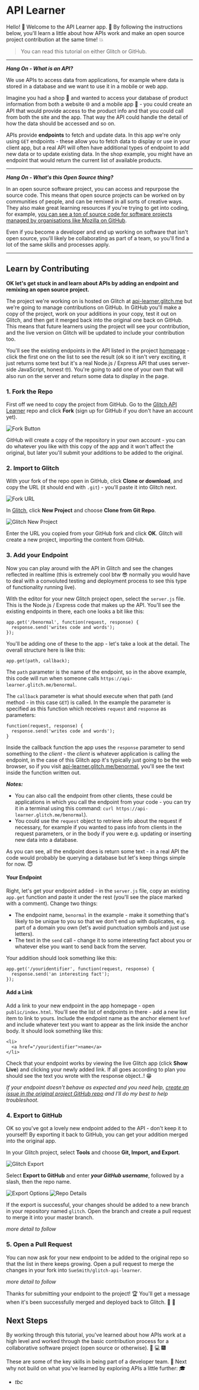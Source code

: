 API Learner
===========

Hello! :wave: Welcome to the API Learner app. :school_satchel: By following the instructions below, you'll learn a little about how APIs work and make an open source project contribution at the same time! :boom:

> You can read this tutorial on either Glitch or GitHub.

---

___Hang On - What is an API?___

We use APIs to access data from applications, for example where data is stored in a database and we want to use it in a mobile or web app. 

Imagine you had a shop :convenience_store: and wanted to access your database of product information from both a website :globe_with_meridians: and a mobile app :iphone: - you could create an API that would provide access to the product info and that you could call from both the site and the app. That way the API could handle the detail of how the data should be accessed and so on.

APIs provide __endpoints__ to fetch and update data. In this app we're only using `GET` endpoints - these allow you to fetch data to display or use in your client app, but a real API will often have additional types of endpoint to add new data or to update existing data. In the shop example, you might have an endpoint that would return the current list of available products.

---

___Hang On  - What's this Open Source thing?___

In an open source software project, you can access and repurpose the source code. This means that open source projects can be worked on by communities of people, and can be remixed in all sorts of creative ways. They also make great learning resources if you're trying to get into coding, for example, [you can see a ton of source code for software projects managed by organisations like Mozilla on GitHub](https://github.com/mozilla/).

Even if you become a developer and end up working on software that isn't open source, you'll likely be collaborating as part of a team, so you'll find a lot of the same skills and processes apply.

---

## Learn by Contributing

__OK let's get stuck in and learn about APIs by adding an endpoint and remixing an open source project.__

The project we're working on is hosted on Glitch at [api-learner.glitch.me](https://api-learner.glitch.me) but we're going to manage contributions on GitHub. In GitHub you'll make a copy of the project, work on your additions in your copy, test it out on Glitch, and then get it merged back into the original one back on GitHub. This means that future learners using the project will see your contribution, and the live version on Glitch will be updated to include your contribution too.

You'll see the existing endpoints in the API listed in the project [homepage](https://api-learner.glitch.me) - click the first one on the list to see the result (ok so it isn't very exciting, it just returns some text but it's a real Node.js / Express API that uses server-side JavaScript, honest :nerd_face:). You're going to add one of your own that will also run on the server and return some data to display in the page.

### 1. Fork the Repo

First off we need to copy the project from GitHub. Go to the [Glitch API Learner](https://github.com/SueSmith/glitch-api-learner) repo and click __Fork__ (sign up for GitHub if you don't have an account yet).

![Fork Button](https://user-images.githubusercontent.com/6666370/57094447-76189800-6d08-11e9-9feb-d61b6ae564e0.png)

GitHub will create a copy of the repository in your own account - you can do whatever you like with this copy of the app and it won't affect the original, but later you'll submit your additions to be added to the original.


### 2. Import to Glitch

With your fork of the repo open in GitHub, click __Clone or download__, and copy the URL (it should end with `.git`) - you'll paste it into Glitch next.

![Fork URL](https://user-images.githubusercontent.com/6666370/57094448-76b12e80-6d08-11e9-8b42-dcc18d27e347.png)

In [Glitch](https://glitch.com), click __New Project__ and choose __Clone from Git Repo__.

![Glitch New Project](https://user-images.githubusercontent.com/6666370/57094775-3e5e2000-6d09-11e9-9b88-480bf10044e3.png)

Enter the URL you copied from your GitHub fork and click __OK__. Glitch will create a new project, importing the content from GitHub.

### 3. Add your Endpoint

Now you can play around with the API in Glitch and see the changes reflected in realtime (this is extremely cool btw :sunglasses: normally you would have to deal with a convoluted testing and deployment process to see this type of functionality running live).

With the editor for your new Glitch project open, select the `server.js` file. This is the Node.js / Express code that makes up the API. You'll see the existing endpoints in there, each one looks a bit like this:

```
app.get('/benormal', function(request, response) {
  response.send('writes code and words');
});
```

You'll be adding one of these to the app - let's take a look at the detail. The overall structure here is like this:

```
app.get(path, callback);
```

The `path` parameter is the name of the endpoint, so in the above example, this code will run when someone calls `https://api-learner.glitch.me/benormal`.

The `callback` parameter is what should execute when that path (and method - in this case `GET`) is called. In the example the parameter is specified as this function which receives `request` and `response` as parameters:

```
function(request, response) {
  response.send('writes code and words');
}
```

Inside the callback function the app uses the `response` parameter to send something to the _client_ - the _client_ is whatever application is calling the endpoint, in the case of this Glitch app it's typically just going to be the web browser, so if you visit [api-learner.glitch.me/benormal](https://api-learner.glitch.me/benormal), you'll see the text inside the function written out.

___Notes:___ 

* You can also call the endpoint from other clients, these could be applications in which you call the endpoint from your code - you can try it in a terminal using this command: `curl https://api-learner.glitch.me/benormal`). 
* You could use the `request` object to retrieve info about the request if necessary, for example if you wanted to pass info from clients in the request parameters, or in the body if you were e.g. updating or inserting new data into a database.

As you can see, all the endpoint does is return some text - in a real API the code would probably be querying a database but let's keep things simple for now. :innocent:

#### Your Endpoint

Right, let's get your endpoint added - in the `server.js` file, copy an existing `app.get` function and paste it under the rest (you'll see the place marked with a comment). Change two things:

* The endpoint name, `benormal` in the example - make it something that's likely to be unique to you so that we don't end up with duplicates, e.g. part of a domain you own (let's avoid punctuation symbols and just use letters).
* The text in the `send` call - change it to some interesting fact about you or whatever else you want to send back from the server.

Your addition should look something like this:

```
app.get('/youridentifier', function(request, response) {
  response.send('an interesting fact');
});
```

#### Add a Link

Add a link to your new endpoint in the app homepage - open `public/index.html`. You'll see the list of endpoints in there - add a new list item to link to yours. Include the endpoint name as the anchor element `href` and include whatever text you want to appear as the link inside the anchor body. It should look something like this:

```
<li>
  <a href="/youridentifier">name</a>
</li>
```

Check that your endpoint works by viewing the live Glitch app (click __Show Live__) and clicking your newly added link. If all goes according to plan you should see the text you wrote with the response object..! :grin:

_If your endpoint doesn't behave as expected and you need help, [create an issue in the original project GitHub repo](https://github.com/SueSmith/glitch-api-learner/issues) and I'll do my best to help troubleshoot._

### 4. Export to GitHub

OK so you've got a lovely new endpoint added to the API - don't keep it to yourself! By exporting it back to GitHub, you can get your addition merged into the original app.

In your Glitch project, select __Tools__ and choose __Git, Import, and Export__.

![Glitch Export](https://user-images.githubusercontent.com/6666370/57104302-e252c600-6d1f-11e9-9a2f-79d71f1a1ab4.png)

Select __Export to GitHub__ and enter ___your GitHub username___, followed by a slash, then the repo name.

![Export Options](https://user-images.githubusercontent.com/6666370/57104259-c7805180-6d1f-11e9-89e2-882df290ea45.png)
![Repo Details](https://user-images.githubusercontent.com/6666370/57104260-c7805180-6d1f-11e9-9655-585e31551660.png)

If the export is successful, your changes should be added to a new branch in your repository named `glitch`. Open the branch and create a pull request to merge it into your master branch.

_more detail to follow_

<!--
need to give permission?
-->

### 5. Open a Pull Request

You can now ask for your new endpoint to be added to the original repo so that the list in there keeps growing. Open a pull request to merge the changes in your fork into `SueSmith/glitch-api-learner`.

_more detail to follow_

Thanks for submitting your endpoint to the project! :trophy: You'll get a message when it's been successfully merged and deployed back to Glitch. :flags: :tada:

## Next Steps

By working through this tutorial, you've learned about how APIs work at a high level and worked through the basic contribution process for a collaborative software project (open source or otherwise). :muscle: :computer: :fireworks:

These are some of the key skills in being part of a developer team. :rocket: Next why not build on what you've learned by exploring APIs a little further: :mortar_board:

* _tbc_
